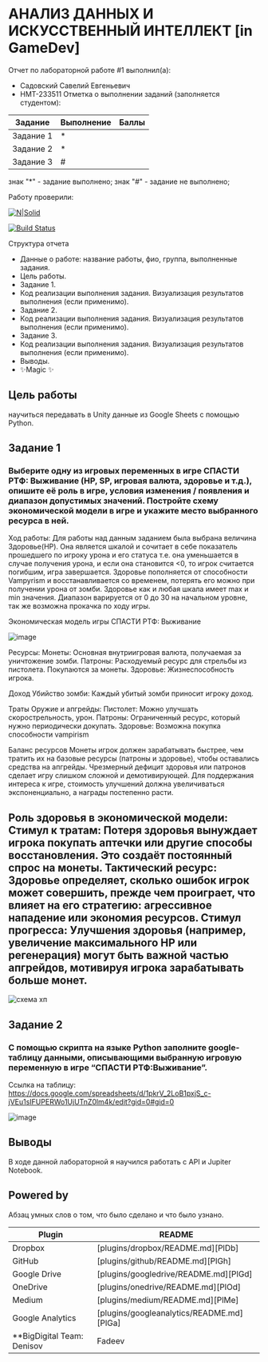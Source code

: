 # АНАЛИЗ ДАННЫХ И ИСКУССТВЕННЫЙ ИНТЕЛЛЕКТ [in GameDev]
Отчет по лабораторной работе #1 выполнил(а):
- Садовский Савелий Евгеньевич
- НМТ-233511
Отметка о выполнении заданий (заполняется студентом):

| Задание | Выполнение | Баллы |
| ------ | ------ | ------ |
| Задание 1 | * |  |
| Задание 2 | * |  |
| Задание 3 | # |  |

знак "*" - задание выполнено; знак "#" - задание не выполнено;

Работу проверили:

[![N|Solid](https://cldup.com/dTxpPi9lDf.thumb.png)](https://nodesource.com/products/nsolid)

[![Build Status](https://travis-ci.org/joemccann/dillinger.svg?branch=master)](https://travis-ci.org/joemccann/dillinger)

Структура отчета

- Данные о работе: название работы, фио, группа, выполненные задания.
- Цель работы.
- Задание 1.
- Код реализации выполнения задания. Визуализация результатов выполнения (если применимо).
- Задание 2.
- Код реализации выполнения задания. Визуализация результатов выполнения (если применимо).
- Задание 3.
- Код реализации выполнения задания. Визуализация результатов выполнения (если применимо).
- Выводы.
- ✨Magic ✨

## Цель работы
научиться передавать в Unity данные из Google Sheets с помощью Python.

## Задание 1
### Выберите одну из игровых переменных в игре СПАСТИ РТФ: Выживание (HP, SP, игровая валюта, здоровье и т.д.), опишите её роль в игре, условия изменения / появления и диапазон допустимых значений. Постройте схему экономической модели в игре и укажите место выбранного ресурса в ней.
Ход работы: Для работы над данным заданием была выбрана величина Здоровье(HP). Она является шкалой и сочитает в себе показатель прошедшего по игроку урона и его статуса т.е. она уменьшается в случае получения урона, и если она становится <0, то игрок считается погибшим, игра завершается. Здоровье пополняется от способности Vampyrism и восстанавливается со временем, потерять его можно при получении урона от зомби. Здоровье как и любая шкала имеет max и min значения. Диапазон варируется от 0 до 30 на начальном уровне, так же возможна прокачка по ходу игры.

Экономическая модель игры СПАСТИ РТФ: Выживание 

![image](https://github.com/user-attachments/assets/5056a2de-2d81-4d2b-8050-fd91cea2182b)


Ресурсы: Монеты: Основная внутриигровая валюта, получаемая за уничтожение зомби. Патроны: Расходуемый ресурс для стрельбы из пистолета. Покупаются за монеты. Здоровье: Жизнеспособность игрока.

Доход Убийство зомби: Каждый убитый зомби приносит игроку доход.

Траты Оружие и апгрейды: Пистолет: Можно улучшать скорострельность, урон. Патроны: Ограниченный ресурс, который нужно периодически докупать. Здоровье: Возможна покупка способности vampirism

Баланс ресурсов Монеты игрок должен зарабатывать быстрее, чем тратить их на базовые ресурсы (патроны и здоровье), чтобы оставались средства на апгрейды. Чрезмерный дефицит здоровья или патронов сделает игру слишком сложной и демотивирующей. Для поддержания интереса к игре, стоимость улучшений должна увеличиваться экспоненциально, а награды постепенно расти.

Роль здоровья в экономической модели: Стимул к тратам: Потеря здоровья вынуждает игрока покупать аптечки или другие способы восстановления. Это создаёт постоянный спрос на монеты. Тактический ресурс: Здоровье определяет, сколько ошибок игрок может совершить, прежде чем проиграет, что влияет на его стратегию: агрессивное нападение или экономия ресурсов. Стимул прогресса: Улучшения здоровья (например, увеличение максимального HP или регенерация) могут быть важной частью апгрейдов, мотивируя игрока зарабатывать больше монет.
- 

![схема хп](https://github.com/user-attachments/assets/d7ea77ff-263e-46b1-acc9-b0869774bbb2)


## Задание 2
### С помощью скрипта на языке Python заполните google-таблицу данными, описывающими выбранную игровую переменную в игре “СПАСТИ РТФ:Выживание”.
Ссылка на таблицу: https://docs.google.com/spreadsheets/d/1pkrV_2LoB1pxjS_c-jVEu1sIFUPERWo1UjUTnZ0lm4k/edit?gid=0#gid=0

![image](https://github.com/user-attachments/assets/78661ccf-3ae8-475f-a664-af4d03d28c19)

## Выводы

В ходе данной лабораторной я научился работать с API и Jupiter Notebook.

## Powered by
Абзац умных слов о том, что было сделано и что было узнано.

| Plugin | README |
| ------ | ------ |
| Dropbox | [plugins/dropbox/README.md][PlDb] |
| GitHub | [plugins/github/README.md][PlGh] |
| Google Drive | [plugins/googledrive/README.md][PlGd] |
| OneDrive | [plugins/onedrive/README.md][PlOd] |
| Medium | [plugins/medium/README.md][PlMe] |
| Google Analytics | [plugins/googleanalytics/README.md][PlGa] |
**BigDigital Team: Denisov | Fadeev | Panov**
